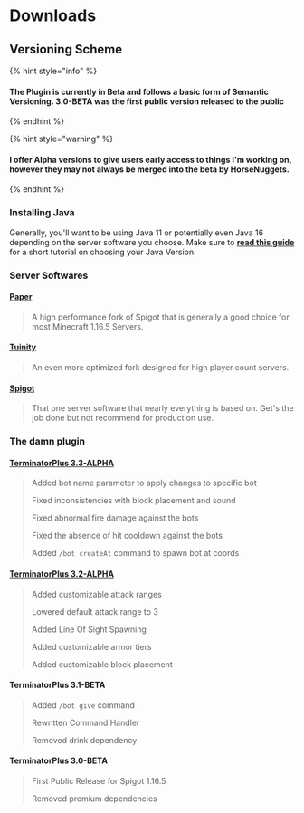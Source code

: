 # Downloads



## Versioning Scheme

{% hint style="info" %}
#### The Plugin is currently in Beta and follows a basic form of Semantic Versioning. 3.0-BETA was the first public version released to the public
{% endhint %}

{% hint style="warning" %}
#### I offer Alpha versions to give users early access to things I'm working on, however they may not always be merged into the beta by HorseNuggets.
{% endhint %}

### Installing Java

Generally, you'll want to be using Java 11 or potentially even Java 16 depending on the server software you choose. Make sure to [**read this guide**](https://paper.readthedocs.io/en/latest/java-update/index.html) for a short tutorial on choosing your Java Version.

### Server Softwares

#### [Paper](https://papermc.io/api/v2/projects/paper/versions/1.16.5/builds/788/downloads/paper-1.16.5-788.jar)

> A high performance fork of Spigot that is generally a good choice for most Minecraft 1.16.5 Servers.

#### [Tuinity](https://ci.codemc.io/job/Spottedleaf/job/Tuinity/lastSuccessfulBuild/artifact/tuinity-paperclip.jar)

> An even more optimized fork designed for high player count servers.

#### [Spigot](https://cdn.getbukkit.org/spigot/spigot-1.16.5.jar)

> That one server software that nearly everything is based on. Get's the job done but not recommend for production use.

### The damn plugin

#### [TerminatorPlus 3.3-ALPHA](https://github.com/Legit4K/TerminatorPlus/suites/3686956106/artifacts/89837929)

> Added bot name parameter to apply changes to specific bot
>
> Fixed inconsistencies with block placement and sound
>
> Fixed abnormal fire damage against the bots
>
> Fixed the absence of hit cooldown against the bots
>
> Added `/bot createAt` command to spawn bot at coords

#### [TerminatorPlus 3.2-ALPHA](https://github.com/Legit4K/TerminatorPlus/suites/3682386471/artifacts/89699727)

> Added customizable attack ranges
>
> Lowered default attack range to 3
>
> Added Line Of Sight Spawning
>
> Added customizable armor tiers
>
> Added customizable block placement

#### TerminatorPlus 3.1-BETA

> Added `/bot give` command
>
> Rewritten Command Handler
>
> Removed drink dependency

#### TerminatorPlus 3.0-BETA

> First Public Release for Spigot 1.16.5
>
> Removed premium dependencies

